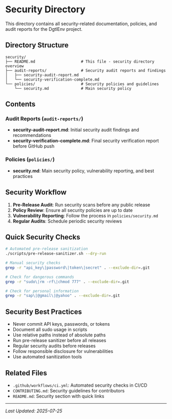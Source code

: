 # Security Directory

This directory contains all security-related documentation, policies, and audit reports for the DgtlEnv project.

## Directory Structure

```
security/
├── README.md                    # This file - security directory overview
├── audit-reports/               # Security audit reports and findings
│   ├── security-audit-report.md
│   └── security-verification-complete.md
└── policies/                    # Security policies and guidelines
    └── security.md              # Main security policy
```

## Contents

### Audit Reports (`audit-reports/`)
- **security-audit-report.md**: Initial security audit findings and recommendations
- **security-verification-complete.md**: Final security verification report before GitHub push

### Policies (`policies/`)
- **security.md**: Main security policy, vulnerability reporting, and best practices

## Security Workflow

1. **Pre-Release Audit**: Run security scans before any public release
2. **Policy Review**: Ensure all security policies are up to date
3. **Vulnerability Reporting**: Follow the process in `policies/security.md`
4. **Regular Audits**: Schedule periodic security reviews

## Quick Security Checks

```bash
# Automated pre-release sanitization
./scripts/pre-release-sanitizer.sh --dry-run

# Manual security checks
grep -r "api_key\|password\|token\|secret" . --exclude-dir=.git

# Check for dangerous commands
grep -r "sudo\|rm -rf\|chmod 777" . --exclude-dir=.git

# Check for personal information
grep -r "sap\|@gmail\|@yahoo" . --exclude-dir=.git
```

## Security Best Practices

- Never commit API keys, passwords, or tokens
- Document all sudo usage in scripts
- Use relative paths instead of absolute paths
- Run pre-release sanitizer before all releases
- Regular security audits before releases
- Follow responsible disclosure for vulnerabilities
- Use automated sanitization tools

## Related Files

- `.github/workflows/ci.yml`: Automated security checks in CI/CD
- `CONTRIBUTING.md`: Security guidelines for contributors
- `README.md`: Security section with quick links

---
*Last Updated: 2025-07-25*
